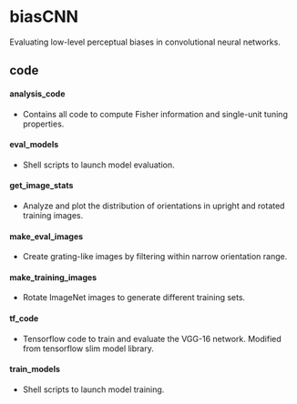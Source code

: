# biasCNN
Evaluating low-level perceptual biases in convolutional neural networks.

## code
#### analysis_code 
- Contains all code to compute Fisher information and single-unit tuning properties.
#### eval_models
- Shell scripts to launch model evaluation.
#### get_image_stats
- Analyze and plot the distribution of orientations in upright and rotated training images.  
#### make_eval_images
- Create grating-like images by filtering within narrow orientation range. 
#### make_training_images
- Rotate ImageNet images to generate different training sets. 
#### tf_code
- Tensorflow code to train and evaluate the VGG-16 network. Modified from tensorflow slim model library. 
#### train_models
- Shell scripts to launch model training.
